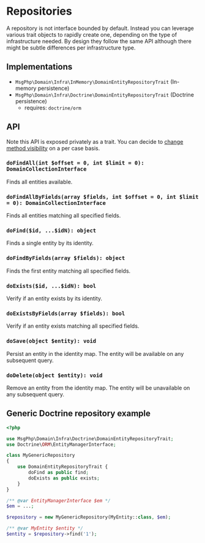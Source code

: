 # Repositories

A repository is not interface bounded by default. Instead you can leverage various trait objects to rapidly create one, 
depending on the type of infrastructure needed. By design they follow the same API although there might be subtle
differences per infrastructure type.

## Implementations

- `MsgPhp\Domain\Infra\InMemory\DomainEntityRepositoryTrait` (In-memory persistence)
- `MsgPhp\Domain\Infra\Doctrine\DomainEntityRepositoryTrait` (Doctrine persistence)
    - requires: `doctrine/orm`

## API

Note this API is exposed privately as a trait. You can decide to [change method visibility](https://secure.php.net/manual/en/language.oop5.traits.php#language.oop5.traits.visibility)
on a per case basis.

### `doFindAll(int $offset = 0, int $limit = 0): DomainCollectionInterface`

Finds all entities available.

### `doFindAllByFields(array $fields, int $offset = 0, int $limit = 0): DomainCollectionInterface`

Finds all entities matching all specified fields.

### `doFind($id, ...$idN): object`

Finds a single entity by its identity.

### `doFindByFields(array $fields): object`

Finds the first entity matching all specified fields.

### `doExists($id, ...$idN): bool`

Verify if an entity exists by its identity.

### `doExistsByFields(array $fields): bool`

Verify if an entity exists matching all specified fields.

### `doSave(object $entity): void`

Persist an entity in the identity map. The entity will be available on any subsequent query.

### `doDelete(object $entity): void`

Remove an entity from the identity map. The entity will be unavailable on any subsequent query.

## Generic Doctrine repository example

```php
<?php

use MsgPhp\Domain\Infra\Doctrine\DomainEntityRepositoryTrait;
use Doctrine\ORM\EntityManagerInterface;

class MyGenericRepository
{
    use DomainEntityRepositoryTrait {
        doFind as public find;
        doExists as public exists;
    }
}

/** @var EntityManagerInterface $em */
$em = ...;

$repository = new MyGenericRepository(MyEntity::class, $em); 

/** @var MyEntity $entity */
$entity = $repository->find('1');
```
